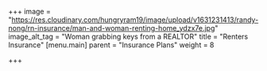 +++
image = "https://res.cloudinary.com/hungryram19/image/upload/v1631231413/randy-nong/rn-insurance/man-and-woman-renting-home_ydzx7e.jpg"
image_alt_tag = "Woman grabbing keys from a REALTOR"
title = "Renters Insurance"
[menu.main]
parent = "Insurance Plans"
weight = 8

+++
